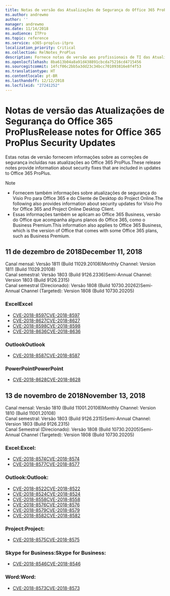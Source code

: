 ```yaml
---
title: Notas de versão das Atualizações de Segurança do Office 365 ProPlus
ms.author: andrewmo
author: ''
manager: andrewmo
ms.date: 11/14/2018
ms.audience: ITPro
ms.topic: reference
ms.service: o365-proplus-itpro
localization_priority: Critical
ms.collection: RelNotes_ProPlus
description: Fornece notas de versão aos profissionais de TI das Atualizações de Segurança do Office 365 ProPlus
ms.openlocfilehash: 8ba613b04a8a91d438891cbcda75216cd4715456
ms.sourcegitcommit: 14fcf06c2bb5a3dd23c34bcc701093816e8f4f53
ms.translationtype: HT
ms.contentlocale: pt-BR
ms.lasthandoff: 12/12/2018
ms.locfileid: "27241252"
---
```

# <a name="release-notes-for-office-365-proplus-security-updates"></a><span data-ttu-id="92c4a-103">Notas de versão das Atualizações de Segurança do Office 365 ProPlus</span><span class="sxs-lookup"><span data-stu-id="92c4a-103">Release notes for Office 365 ProPlus Security Updates</span></span>

<span data-ttu-id="92c4a-104">Estas notas de versão fornecem informações sobre as correções de segurança incluídas nas atualizações ao Office 365 ProPlus.</span><span class="sxs-lookup"><span data-stu-id="92c4a-104">These release notes provide information about security fixes that are included in updates to Office 365 ProPlus.</span></span>
 
> [!NOTE]
> - <span data-ttu-id="92c4a-105">Fornecem também informações sobre atualizações de segurança do Visio Pro para Office 365 e do Cliente de Desktop do Project Online.</span><span class="sxs-lookup"><span data-stu-id="92c4a-105">The following also provides information about security updates for Visio Pro for Office 365 and Project Online Desktop Client.</span></span>
> - <span data-ttu-id="92c4a-106">Essas informações também se aplicam ao Office 365 Business, versão do Office que acompanha alguns planos do Office 365, como o Business Premium.</span><span class="sxs-lookup"><span data-stu-id="92c4a-106">This information also applies to Office 365 Business, which is the version of Office that comes with some Office 365 plans, such as Business Premium.</span></span>
## <a name="december-11-2018"></a><span data-ttu-id="92c4a-107">11 de dezembro de 2018</span><span class="sxs-lookup"><span data-stu-id="92c4a-107">December 11, 2018</span></span>
<span data-ttu-id="92c4a-108">Canal mensal: Versão 1811 (Build 11029.20108)</span><span class="sxs-lookup"><span data-stu-id="92c4a-108">Monthly Channel: Version 1811 (Build 11029.20108)</span></span>  
<span data-ttu-id="92c4a-109">Canal semestral: Versão 1803 (Build 9126.2336)</span><span class="sxs-lookup"><span data-stu-id="92c4a-109">Semi-Annual Channel: Version 1803 (Build 9126.2315)</span></span>  
<span data-ttu-id="92c4a-110">Canal semestral (Direcionado): Versão 1808 (Build 10730.20262)</span><span class="sxs-lookup"><span data-stu-id="92c4a-110">Semi-Annual Channel (Targeted): Version 1808 (Build 10730.20205)</span></span>  

### <a name="excel"></a><span data-ttu-id="92c4a-111">Excel</span><span class="sxs-lookup"><span data-stu-id="92c4a-111">Excel</span></span>

-   [<span data-ttu-id="92c4a-112">CVE-2018-8597</span><span class="sxs-lookup"><span data-stu-id="92c4a-112">CVE-2018-8597</span></span>](https://portal.msrc.microsoft.com/pt-BR/security-guidance/advisory/CVE-2018-8597)
-   [<span data-ttu-id="92c4a-113">CVE-2018-8627</span><span class="sxs-lookup"><span data-stu-id="92c4a-113">CVE-2018-8627</span></span>](https://portal.msrc.microsoft.com/pt-BR/security-guidance/advisory/CVE-2018-8627)
-   [<span data-ttu-id="92c4a-114">CVE-2018-8598</span><span class="sxs-lookup"><span data-stu-id="92c4a-114">CVE-2018-8598</span></span>](https://portal.msrc.microsoft.com/pt-BR/security-guidance/advisory/CVE-2018-8598)
-   [<span data-ttu-id="92c4a-115">CVE-2018-8636</span><span class="sxs-lookup"><span data-stu-id="92c4a-115">CVE-2018-8636</span></span>](https://portal.msrc.microsoft.com/pt-BR/security-guidance/advisory/CVE-2018-8636)

### <a name="outlook"></a><span data-ttu-id="92c4a-116">Outlook</span><span class="sxs-lookup"><span data-stu-id="92c4a-116">Outlook</span></span>

-   [<span data-ttu-id="92c4a-117">CVE-2018-8587</span><span class="sxs-lookup"><span data-stu-id="92c4a-117">CVE-2018-8587</span></span>](https://portal.msrc.microsoft.com/pt-BR/security-guidance/advisory/CVE-2018-8587)

### <a name="powerpoint"></a><span data-ttu-id="92c4a-118">PowerPoint</span><span class="sxs-lookup"><span data-stu-id="92c4a-118">PowerPoint</span></span>

-   [<span data-ttu-id="92c4a-119">CVE-2018-8628</span><span class="sxs-lookup"><span data-stu-id="92c4a-119">CVE-2018-8628</span></span>](https://portal.msrc.microsoft.com/pt-BR/security-guidance/advisory/CVE-2018-8628)

## <a name="november-13-2018"></a><span data-ttu-id="92c4a-120">13 de novembro de 2018</span><span class="sxs-lookup"><span data-stu-id="92c4a-120">November 13, 2018</span></span>
<span data-ttu-id="92c4a-121">Canal mensal: Versão 1810 (Build 11001.20108)</span><span class="sxs-lookup"><span data-stu-id="92c4a-121">Monthly Channel: Version 1810 (Build 11001.20108)</span></span>  
<span data-ttu-id="92c4a-122">Canal semestral: Versão 1803 (Build 9126.2315)</span><span class="sxs-lookup"><span data-stu-id="92c4a-122">Semi-Annual Channel: Version 1803 (Build 9126.2315)</span></span>  
<span data-ttu-id="92c4a-123">Canal Semestral (Direcionado): Versão 1808 (Build 10730.20205)</span><span class="sxs-lookup"><span data-stu-id="92c4a-123">Semi-Annual Channel (Targeted): Version 1808 (Build 10730.20205)</span></span>  

### <a name="excel"></a><span data-ttu-id="92c4a-124">Excel:</span><span class="sxs-lookup"><span data-stu-id="92c4a-124">Excel:</span></span>

-   [<span data-ttu-id="92c4a-125">CVE-2018-8574</span><span class="sxs-lookup"><span data-stu-id="92c4a-125">CVE-2018-8574</span></span>](https://portal.msrc.microsoft.com/pt-BR/security-guidance/advisory/CVE-2018-8574)
-   [<span data-ttu-id="92c4a-126">CVE-2018-8577</span><span class="sxs-lookup"><span data-stu-id="92c4a-126">CVE-2018-8577</span></span>](https://portal.msrc.microsoft.com/pt-BR/security-guidance/advisory/CVE-2018-8577)

### <a name="outlook"></a><span data-ttu-id="92c4a-127">Outlook:</span><span class="sxs-lookup"><span data-stu-id="92c4a-127">Outlook:</span></span>

-   [<span data-ttu-id="92c4a-128">CVE-2018-8522</span><span class="sxs-lookup"><span data-stu-id="92c4a-128">CVE-2018-8522</span></span>](https://portal.msrc.microsoft.com/pt-BR/security-guidance/advisory/CVE-2018-8522)
-   [<span data-ttu-id="92c4a-129">CVE-2018-8524</span><span class="sxs-lookup"><span data-stu-id="92c4a-129">CVE-2018-8524</span></span>](https://portal.msrc.microsoft.com/pt-BR/security-guidance/advisory/CVE-2018-8524)
-   [<span data-ttu-id="92c4a-130">CVE-2018-8558</span><span class="sxs-lookup"><span data-stu-id="92c4a-130">CVE-2018-8558</span></span>](https://portal.msrc.microsoft.com/pt-BR/security-guidance/advisory/CVE-2018-8558)
-   [<span data-ttu-id="92c4a-131">CVE-2018-8576</span><span class="sxs-lookup"><span data-stu-id="92c4a-131">CVE-2018-8576</span></span>](https://portal.msrc.microsoft.com/pt-BR/security-guidance/advisory/CVE-2018-8576)
-   [<span data-ttu-id="92c4a-132">CVE-2018-8579</span><span class="sxs-lookup"><span data-stu-id="92c4a-132">CVE-2018-8579</span></span>](https://portal.msrc.microsoft.com/pt-BR/security-guidance/advisory/CVE-2018-8579)
-   [<span data-ttu-id="92c4a-133">CVE-2018-8582</span><span class="sxs-lookup"><span data-stu-id="92c4a-133">CVE-2018-8582</span></span>](https://portal.msrc.microsoft.com/pt-BR/security-guidance/advisory/CVE-2018-8582)

### <a name="project"></a><span data-ttu-id="92c4a-134">Project:</span><span class="sxs-lookup"><span data-stu-id="92c4a-134">Project:</span></span>

-   [<span data-ttu-id="92c4a-135">CVE-2018-8575</span><span class="sxs-lookup"><span data-stu-id="92c4a-135">CVE-2018-8575</span></span>](https://portal.msrc.microsoft.com/pt-BR/security-guidance/advisory/CVE-2018-8575)

### <a name="skype-for-business"></a><span data-ttu-id="92c4a-136">Skype for Business:</span><span class="sxs-lookup"><span data-stu-id="92c4a-136">Skype for Business:</span></span>

-   [<span data-ttu-id="92c4a-137">CVE-2018-8546</span><span class="sxs-lookup"><span data-stu-id="92c4a-137">CVE-2018-8546</span></span>](https://portal.msrc.microsoft.com/pt-BR/security-guidance/advisory/CVE-2018-8546)

### <a name="word"></a><span data-ttu-id="92c4a-138">Word:</span><span class="sxs-lookup"><span data-stu-id="92c4a-138">Word:</span></span>

-   [<span data-ttu-id="92c4a-139">CVE-2018-8573</span><span class="sxs-lookup"><span data-stu-id="92c4a-139">CVE-2018-8573</span></span>](https://portal.msrc.microsoft.com/pt-BR/security-guidance/advisory/CVE-2018-8573)